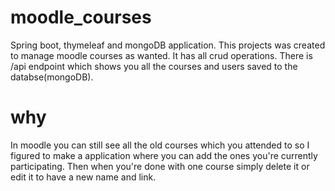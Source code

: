 # moodle_courses
Spring boot, thymeleaf and mongoDB application.
This projects was created to manage moodle courses as wanted. It has all crud operations. 
There is /api endpoint which shows you all the courses and users saved to the databse(mongoDB).
# why
In moodle you can still see all the old courses which you attended to so I figured to make a application where you can add the ones you're currently participating. 
Then when you're done with one course simply delete it or edit it to have a new name and link.

